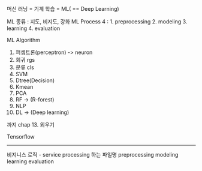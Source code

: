 머신 러닝 = 기계 학습 = ML( == Deep Learning)

ML 종류 : 지도, 비지도, 강화
ML Process 4 : 1. preprocessing 2. modeling 3. learning 4. evaluation

ML Algorithm

1. 퍼셉트론(perceptron) -> neuron
2. 회귀 rgs
3. 분류 cls
4. SVM
5. Dtree(Decision)
6. Kmean
7. PCA
8. RF -> (R-forest)
9. NLP
10. DL -> (Deep learning)

까지
chap 13.
외우기

Tensorflow

---

비지니스 로직 - service
processing 하는 파일명
preprocessing
modeling
learning
evaluation

